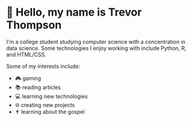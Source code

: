 <h1>👋 Hello, my name is Trevor Thompson</h1>

I'm a college student studying computer science with a concentration in data science. Some technologies I enjoy working with include Python, R, and HTML/CSS.</br>

<!--![Anurag's GitHub stats](https://github-readme-stats.vercel.app/api?username=thompsontr18&show_icons=true&bg_color=00000000&hide_border=true)</br>-->

Some of my interests include:
- 🎮 gaming
- 📚 reading articles 
- 💻 learning new technologies
- 🌐 creating new projects
- ✝️ learning about the gospel






<!---
thompsontr18/thompsontr18 is a ✨ special ✨ repository because its `README.md` (this file) appears on your GitHub profile.
You can click the Preview link to take a look at your changes.
--->

